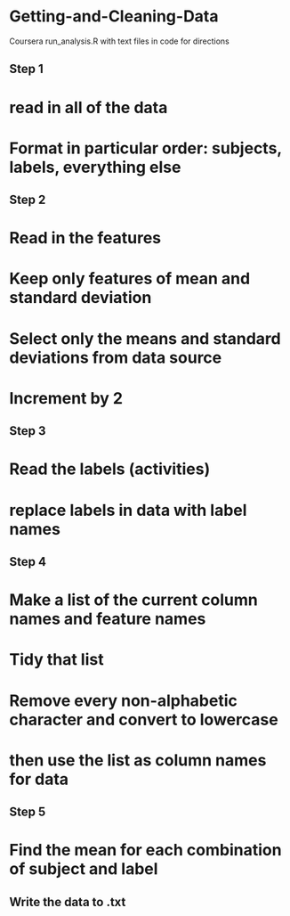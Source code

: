 # Getting-and-Cleaning-Data
Coursera
run_analysis.R with text files in code for directions
## Step 1
# read in all of the data
# Format in particular order: subjects, labels, everything else
## Step 2
# Read in the features
# Keep only features of mean and standard deviation
# Select only the means and standard deviations from data source
# Increment by 2 
## Step 3
# Read the labels (activities)
# replace labels in data with label names
## Step 4
# Make a list of the current column names and feature names
# Tidy that list
# Remove every non-alphabetic character and convert to lowercase
# then use the list as column names for data
## Step 5
# Find the mean for each combination of subject and label
## Write the data to .txt
